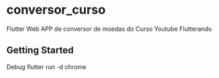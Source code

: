 # conversor_curso

Flutter Web APP de conversor de moedas do Curso Youtube Flutterando

## Getting Started

Debug
flutter run -d chrome
